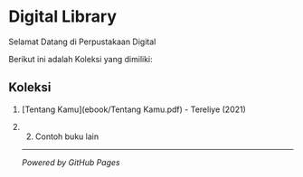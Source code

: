 # Digital Library

Selamat Datang di Perpustakaan Digital

Berikut ini adalah Koleksi yang dimiliki:

## Koleksi
1. [Tentang Kamu](ebook/Tentang Kamu.pdf) - Tereliye (2021)
2. 2. Contoh buku lain
   ---

   *Powered by GitHub Pages*

